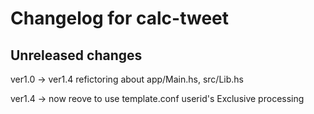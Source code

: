 # Changelog for calc-tweet

## Unreleased changes

ver1.0 -> ver1.4
refictoring about app/Main.hs, src/Lib.hs

ver1.4 -> now
reove to use template.conf
userid's Exclusive processing


